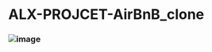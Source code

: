# ALX-PROJCET-AirBnB_clone
### ![image](https://user-images.githubusercontent.com/101451046/188036017-7f8a5c2d-1ac6-434b-9f40-ac8d86398a27.png)
